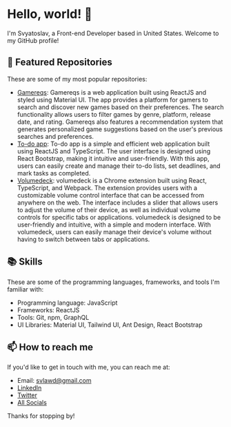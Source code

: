 # Hello, world! 👋

I'm Svyatoslav, a Front-end Developer based in United States. Welcome to my GitHub profile!

## 🌟 Featured Repositories

These are some of my most popular repositories:

- [Gamereqs](https://github.com/kitaiv/gamereqs): Gamereqs is a web application built using ReactJS and styled using Material UI. The app provides a platform for gamers to search and discover new games based on their preferences. The search functionality allows users to filter games by genre, platform, release date, and rating. Gamereqs also features a recommendation system that generates personalized game suggestions based on the user's previous searches and preferences.
- [To-do app](https://github.com/kitaiv/todo-app): To-do app is a simple and efficient web application built using ReactJS and TypeScript. The user interface is designed using React Bootstrap, making it intuitive and user-friendly. With this app, users can easily create and manage their to-do lists, set deadlines, and mark tasks as completed. 
- [Volumedeck](https://github.com/kitaiv/volumedeck): volumedeck is a Chrome extension built using React, TypeScript, and Webpack. The extension provides users with a customizable volume control interface that can be accessed from anywhere on the web. The interface includes a slider that allows users to adjust the volume of their device, as well as individual volume controls for specific tabs or applications. volumedeck is designed to be user-friendly and intuitive, with a simple and modern interface. With volumedeck, users can easily manage their device's volume without having to switch between tabs or applications.

## 📚 Skills

These are some of the programming languages, frameworks, and tools I'm familiar with:

- Programming language: JavaScript
- Frameworks: ReactJS
- Tools: Git, npm, GraphQL
- UI Libraries: Material UI, Tailwind UI, Ant Design, React Bootstrap 

## 📫 How to reach me

If you'd like to get in touch with me, you can reach me at:

- Email: svlawd@gmail.com
- [LinkedIn](https://www.linkedin.com/in/svyatoslavkurka/)
- [Twitter](https://twitter.com/svyatos_dev)
- [All Socials](https://bio.link/sviatosl0o)

Thanks for stopping by!
